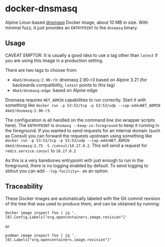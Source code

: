 # docker-dnsmasq

Alpine Linux-based [dnsmasq][dnsmasq] Docker image, about 10 MB in size.
With minimal fuzz, it just provides an `ENTRYPOINT` to the `dnsmasq` binary.

## Usage

CAVEAT EMPTOR: It is usually a good idea to use a tag other than `latest` if you are using this
image in a production setting.

There are two tags to choose from:

- `4km3/dnsmasq:2.90-r3`: dnsmasq 2.90-r3 based on Alpine 3.21 (for backwards compatibility, `latest` points to this tag)
- `4km3/dnsmasq:edge`: based on Alpine edge

Dnsmasq requires `NET_ADMIN` capabilities to run correctly.
Start it with something like `docker run -p 53:53/tcp -p 53:53/udp --cap-add=NET_ADMIN 4km3/dnsmasq:2.90-r3`.

The configuration is all handled on the command line (no wrapper scripts here).
The `ENTRYPOINT` is `dnsmasq --keep-in-foreground` to keep it running in the foreground.
If you wanted to send requests for an internal domain (such as Consul) you can forward
the requests upstream using something like `docker run -p 53:53/tcp -p 53:53/udp --cap-add=NET_ADMIN 4km3/dnsmasq:2.75 -S /consul/10.17.0.2`.
This will send a request for `redis.service.consul` to `10.17.0.2`

As this is a very barebones entrypoint with just enough to run in the
foreground, there is no logging enabled by default.
To send logging to stdout you can add `--log-facility=-` as an option.

## Traceability

These Docker images are automatically labeled with the Git commit revision of
the tree that was used to produce them, and can be obtained by running:

    docker image inspect foo | jq '.[0].Config.Labels["org.opencontainers.image.revision"]'

or

    podman image inspect foo | jq '.[0].Labels["org.opencontainers.image.revision"]'


[dnsmasq]: http://www.thekelleys.org.uk/dnsmasq/doc.html
